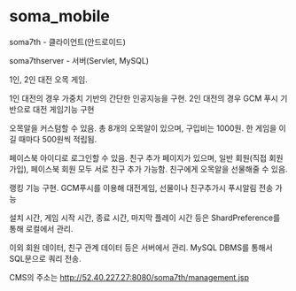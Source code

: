 # soma_mobile


soma7th - 클라이언트(안드로이드)

soma7thserver - 서버(Servlet, MySQL)


1인, 2인 대전 오목 게임.

1인 대전의 경우 가중치 기반의 간단한 인공지능을 구현.
2인 대전의 경우 GCM 푸시 기반으로 대전 게임기능 구현

오목알을 커스텀할 수 있음. 총 8개의 오목알이 있으며, 구입비는 1000원.
한 게임을 이길 때마다 500원씩 적립됨.

페이스북 아이디로 로그인할 수 있음.
친구 추가 페이지가 있으며, 일반 회원(직접 회원가입), 페이스북 회원 모두 서로 친구 추가 가능함.
친구에게 오목알을 선물해줄 수 있음.

랭킹 기능 구현.
GCM푸시를 이용해 대전게임, 선물이나 친구추가시 푸시알림 전송 가능

설치 시간, 게임 시작 시간, 종료 시간, 마지막 플레이 시간 등은 ShardPreference를 통해 로컬에서 관리.

이외 회원 데이터, 친구 관계 데이터 등은 서버에서 관리. MySQL DBMS를 통해서 SQL문으로 쿼리 전송.

CMS의 주소는 http://52.40.227.27:8080/soma7th/management.jsp


